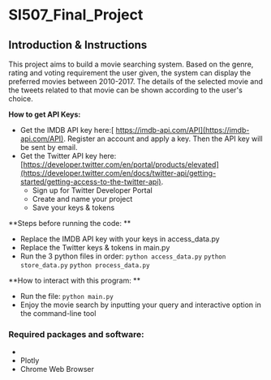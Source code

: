 # SI507_Final_Project

## Introduction & Instructions

This project aims to build a movie searching system. Based on the genre, rating and	voting requirement the	 user	 given,	the	 system	 can	 display the preferred	movies between	 2010-2017. The	 details of	 the	 selected	movie and the tweets	related	to	that	movie can be shown according to the user's choice.

**How to get API Keys:**

- Get the IMDB API key here:[ https://imdb-api.com/API](https://imdb-api.com/API). Register an account and apply a key. Then the API key will be sent by email.
- Get the Twitter API key here: [https://developer.twitter.com/en/portal/products/elevated](https://developer.twitter.com/en/docs/twitter-api/getting-started/getting-access-to-the-twitter-api). 
    - Sign up for Twitter Developer Portal
    - Create and name your project
    - Save your keys & tokens

**Steps before running the code: **

- Replace the IMDB API key with your keys in access_data.py
- Replace the Twitter keys & tokens in main.py
- Run the 3 python files in order:
  `python access_data.py`
  `python store_data.py`
  `python process_data.py`


**How to interact with this program: **

- Run the file: `python main.py`
- Enjoy the movie search by inputting your query and interactive option in the command-line tool



### Required packages and software:

- 
- Plotly
- Chrome Web Browser
